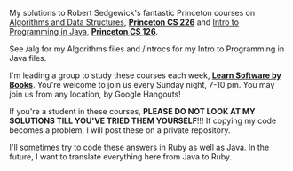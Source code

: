 My solutions to Robert Sedgewick's fantastic Princeton courses on [Algorithms and Data Structures](http://algs4.cs.princeton.edu/home/), **[Princeton CS 226](http://www.cs.princeton.edu/courses/archive/fall14/cos226/info.php)** and [Intro to Programming in Java](http://introcs.cs.princeton.edu/java/home/), **[Princeton CS 126](http://www.cs.princeton.edu/courses/archive/fall14/cos126/info.html)**.

See /alg for my Algorithms files and /introcs for my Intro to Programming in Java files.

I'm leading a group to study these courses each week, **[Learn Software by Books](http://www.meetup.com/software-books/about/)**. You're welcome to join us every Sunday night, 7-10 pm. You may join us from any location, by Google Hangouts!

If you're a student in these courses, **PLEASE DO NOT LOOK AT MY SOLUTIONS TILL YOU'VE TRIED THEM YOURSELF**!!! If copying my code becomes a problem, I will post these on a private repository.

I'll sometimes try to code these answers in Ruby as well as Java. In the future, I want to translate everything here from Java to Ruby.